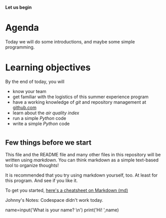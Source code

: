 **Let us begin**
#
# Agenda
Today we will do some introductions, and maybe some simple programming.
# Learning objectives
By the end of today, you will
- know your team
- get familiar with the logistics of this summer experience program
- have a working knowledge of _git_ and repository management at [github.com](https://www.github.com)
- learn about the _air quality index_
- run a simple _Python_ code
- write a simple _Python_ code
#

## Few things before we start
This file and the README file and many other files in this repository will be written using _markdown_. You can think markdown as a simple text-based tool to organize thoughts!

It is recommended that you try using markdown yourself, too. At least for this program. And see if you like it.

To get you started, [here's a cheatsheet on Markdown (md)](https://github.com/adam-p/markdown-here/wiki/Markdown-Cheatsheet)

Johnny's Notes:
Codespace didn't work today.

name=input('What is your name? \n')
print('Hi! ',name)